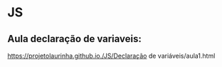 # JS

## Aula declaração de variaveis:
  https://projetolaurinha.github.io./JS/Declaração de variáveis/aula1.html
